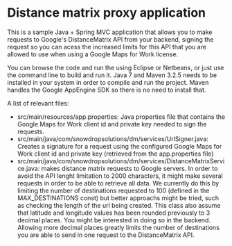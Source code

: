 Distance matrix proxy application
=================================

This is a sample Java + Spring MVC application that allows you to make requests to Google's DistanceMatrix API from your backend,
signing the request so you can acess the increased limits for this API that you are allowed to use when using a Google Maps for Work license.

You can browse the code and run the  using Eclipse or Netbeans, or just use the command line to build and run it. Java 7 and Maven 3.2.5 needs to be installed in your system in order to compile and run the project. Maven handles the Google AppEngine SDK so there is no need to install that.

A list of relevant files:
* src/main/resources/app.properties: Java properties file that contains the Google Maps for Work client id and private key needed to sign the requests.
* src/main/java/com/snowdropsolutions/dm/services/UrlSigner.java: Creates a signature for a request using the configured Google Maps for Work client id and private key (retrieved from the app.properties file)
* src/main/java/com/snowdropsolutions/dm/services/DistanceMatrixService.java: makes distance matrix requests to Google servers. In order to avoid the API lenght limitation to 2000 characters, it might make several requests in order to be able to retrieve all data. We currently do this by limiting the number of destinations requested to 100 (defined in the MAX_DESTINATIONS const) but better approachs might be tried, such as checking the length of the url being created. This class also assume that latitude and longitude values has been rounded previously to 3 decimal places. You might be interested in doing so in the backend. Allowing more decimal places greatly limits the number of destinations you are able to send in one request to the DistanceMatrix API.

